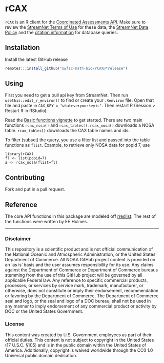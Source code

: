 rCAX
========

`rCAX` is an R client for the [Coordinated Assessments API](https://www.streamnet.org/resources/exchange-tools/rest-api-documentation/). Make sure to review the [StreamNet Terms of Use](https://nwfsc-math-bio.github.io/rCAX/articles/terms.html) for these data, the [StreamNet Data Policy](https://www.streamnet.org/resources/exchange-tools/data-agreements/) and the [citation information](https://www.streamnet.org/resources/citing-sn/) for database queries.

## Installation

Install the latest GitHub release

```r
remotes:::install_github("nwfsc-math-bio/rCAX@*release")
```

## Using

First you need to get a pull api key from StreamNet. Then run `usethis::edit_r_environ()` to find or create your `.Renviron` file. Open that file and paste in `CAX_KEY = "whateveryourkeyis"`. Then restart R (Session > Restart R in RStudio).

Read the [Basic functions vignette](https://nwfsc-math-bio.github.io/rCAX/articles/basics.html) to get started. There are two main functions `rcax_nosa()` and `rcax_tables()`. `rcax_nosa()` downloads a NOSA table. `rcax_tables()` downloads the CAX table names and ids.

To filter (subset) the query, you use a filter list and passed into the table functions as `flist`. Example, to retrieve only NOSA data for popid 7, use
```
library(rCAX)
fl <- list(popid=7)
a <- rcax_nosa(flist=fl)
```

## Contributing

Fork and put in a pull request.

## Reference

The core API functions in this package are modeled off [rredlist](https://github.com/ropensci/rredlist). The rest of the functions were written by EE Holmes.

<hr>

### Disclaimer

This repository is a scientific product and is not official communication of the National Oceanic and Atmospheric Administration, or the United States Department of Commerce. All NOAA GitHub project content is provided on an ‘as is’ basis and the user assumes responsibility for its use. Any claims against the Department of Commerce or Department of Commerce bureaus stemming from the use of this GitHub project will be governed by all applicable Federal law. Any reference to specific commercial products, processes, or services by service mark, trademark, manufacturer, or otherwise, does not constitute or imply their endorsement, recommendation or favoring by the Department of Commerce. The Department of Commerce seal and logo, or the seal and logo of a DOC bureau, shall not be used in any manner to imply endorsement of any commercial product or activity by DOC or the United States Government.

### License

This content was created by U.S. Government employees as part of their official duties. This content is not subject to copyright in the United States (17 U.S.C. §105) and is in the public domain within the United States of America. Additionally, copyright is waived worldwide through the CC0 1.0 Universal public domain dedication.





